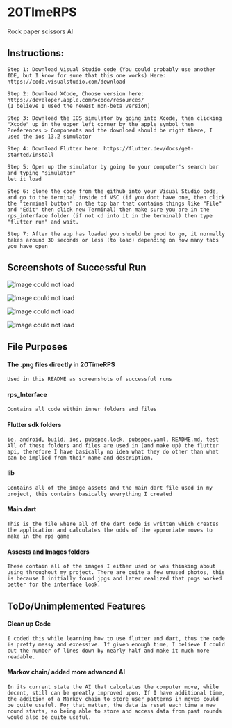 # 20TImeRPS
Rock paper scissors AI

## Instructions:

    Step 1: Download Visual Studio code (You could probably use another IDE, but I know for sure that this one works) Here: https://code.visualstudio.com/download

    Step 2: Download XCode, Choose version here: https://developer.apple.com/xcode/resources/
    (I believe I used the newest non-beta version)

    Step 3: Download the IOS simulator by going into Xcode, then clicking "Xcode" up in the upper left corner by the apple symbol then Preferences > Components and the download should be right there, I used the ios 13.2 simulator

    Step 4: Download Flutter here: https://flutter.dev/docs/get-started/install

    Step 5: Open up the simulator by going to your computer's search bar and typing "simulator" 
    let it load

    Step 6: clone the code from the github into your Visual Studio code, and go to the terminal inside of VSC (if you dont have one, then click the "terminal button" on the top bar that contains things like "File" and "Edit" then click new Terminal) then make sure you are in the rps_interface folder (if not cd into it in the terminal) then type "flutter run" and wait. 

    Step 7: After the app has loaded you should be good to go, it normally takes around 30 seconds or less (to load) depending on how many tabs you have open


## Screenshots of Successful Run

![Image could not load](HomePage.png)

![Image could not load](GuessPage.png)

![Image could not load](GamePage.png)

![Image could not load](FinalResults.png)

## File Purposes

#### The .png files directly in 20TimeRPS
    Used in this README as screenshots of successful runs

#### rps_Interface 
    Contains all code within inner folders and files
    
#### Flutter sdk folders 
    ie. android, build, ios, pubspec.lock, pubspec.yaml, README.md, test
    All of these folders and files are used in (and make up) the flutter api, therefore I have basically no idea what they do other than what can be implied from their name and description. 
    
#### lib
    Contains all of the image assets and the main dart file used in my project, this contains basically everything I created
    
#### Main.dart
    This is the file where all of the dart code is written which creates the application and calculates the odds of the approriate moves to make in the rps game
    
#### Assests and Images folders
    These contain all of the images I either used or was thinking about using throughout my project. There are quite a few unused photos, this is because I initially found jpgs and later realized that pngs worked better for the interface look.


## ToDo/Unimplemented Features
#### Clean up Code
    I coded this while learning how to use flutter and dart, thus the code is pretty messy and excessive. If given enough time, I believe I could cut the number of lines down by nearly half and make it much more readable.

#### Markov chain/ added more advanced AI
    In its current state the AI that calculates the computer move, while decent, still can be greatly improved upon. If I have additional time, the addition of a Markov chain to store user patterns in moves could be quite useful. For that matter, the data is reset each time a new round starts, so being able to store and access data from past rounds would also be quite useful. 

